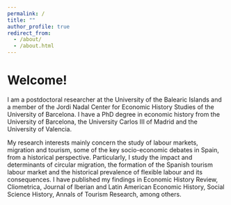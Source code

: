 ```yaml
---
permalink: /
title: ""
author_profile: true
redirect_from: 
  - /about/
  - /about.html
---
```

Welcome!
======
I am a postdoctoral researcher at the University of the Balearic Islands and a member of the Jordi Nadal Center for Economic History Studies of the University of Barcelona. I have a PhD degree in economic history from the University of Barcelona, the University Carlos III of Madrid and the University of Valencia.

My research interests mainly concern the study of labour markets, migration and tourism, some of the key socio-economic debates in Spain, from a historical perspective. Particularly, I study the impact and determinants of circular migration, the formation of the Spanish tourism labour market and the historical prevalence of flexible labour and its consequences. I have published my findings in Economic History Review, Cliometrica, Journal of Iberian and Latin American Economic History, Social Science History, Annals of Tourism Research, among others.

